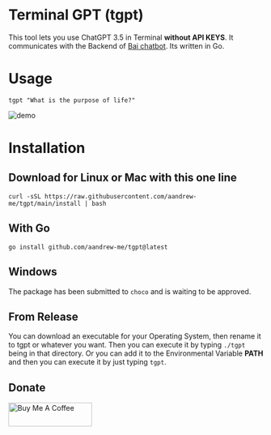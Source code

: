 # Terminal GPT (tgpt)

This tool lets you use ChatGPT 3.5 in Terminal **without API KEYS**. It communicates with the Backend of [Bai chatbot](https://chatbot.theb.ai). Its written in Go.

# Usage
```
tgpt "What is the purpose of life?"
```
![demo](https://user-images.githubusercontent.com/66430340/233759296-c4cf8cf2-0cab-48aa-9e84-40765b823282.gif)

# Installation

## Download for Linux or Mac with this one line
```
curl -sSL https://raw.githubusercontent.com/aandrew-me/tgpt/main/install | bash
```
## With Go
```
go install github.com/aandrew-me/tgpt@latest
```

## Windows
The package has been submitted to `choco` and is waiting to be approved.
## From Release

You can download an executable for your Operating System, then rename it to tgpt or whatever you want. Then you can execute it by typing `./tgpt` being in that directory. Or you can add it to the Environmental Variable **PATH** and then you can execute it by just typing `tgpt`.

## Donate

<a href="https://www.buymeacoffee.com/aandrew" target="_blank"><img src="https://cdn.buymeacoffee.com/buttons/v2/default-blue.png" alt="Buy Me A Coffee" style="height: 47px !important;width: 165px !important;" ></a>
